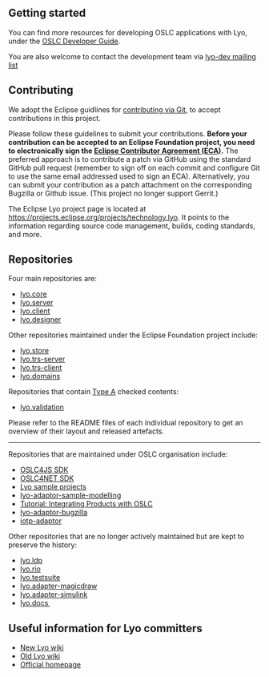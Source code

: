 ## Getting started

You can find more resources for developing OSLC applications with Lyo, under the [OSLC Developer Guide](http://oslc.github.io/developing-oslc-applications/eclipse_lyo/eclipse-lyo.html).

You are also welcome to contact the development team via [lyo-dev mailing list](https://dev.eclipse.org/mailman/listinfo/lyo-dev)

## Contributing

We adopt the Eclipse guidlines for [contributing via Git](https://wiki.eclipse.org/Development_Resources/Contributing_via_Git), to accept contributions in this project.

Please follow these guidelines to submit your contributions. **Before your contribution can be accepted to an Eclipse Foundation project, you need to electronically sign the [Eclipse Contributor Agreement (ECA)](https://eclipse.org/legal/ECA.php).**
The preferred approach is to contribute a patch via GitHub using the standard GitHub pull request (remember to sign off on each commit and configure Git to use the same email addressed used to sign an ECA).
Alternatively, you can submit your contribution as a patch attachment on the corresponding Bugzilla or Github issue.
(This project no longer support Gerrit.)

The Eclipse Lyo project page is located at https://projects.eclipse.org/projects/technology.lyo. It points to the information regarding source code management, builds, coding standards, and more.

## Repositories

Four main repositories are:

* [lyo.core](https://github.com/eclipse/lyo.core)
* [lyo.server](https://github.com/eclipse/lyo.server)
* [lyo.client](https://github.com/eclipse/lyo.client)
* [lyo.designer](https://github.com/eclipse/lyo.designer)

Other repositories maintained under the Eclipse Foundation project include:

* [lyo.store](https://github.com/eclipse/lyo.store)
* [lyo.trs-server](https://github.com/eclipse/lyo.trs-server)
* [lyo.trs-client](https://github.com/eclipse/lyo.trs-client)
* [lyo.domains](https://github.com/eclipse/lyo.domains)

Repositories that contain [Type A](https://www.eclipse.org/projects/handbook/#pmi-due-diligence) checked contents:

* [lyo.validation](lyo.validation)

Please refer to the README files of each individual repository to get an overview of their layout and released artefacts.

***

Repositories that are maintained under OSLC organisation include:

* [OSLC4JS SDK](http://oslc.github.io/developing-oslc-applications/oslc-open-source-node-projects.html)
* [OSLC4NET SDK](https://github.com/OSLC/oslc4net)
* [Lyo sample projects](https://github.com/OSLC/lyo-samples)
* [lyo-adaptor-sample-modelling](https://github.com/OSLC/lyo-adaptor-sample-modelling)
* [Tutorial: Integrating Products with OSLC](https://github.com/OSLC/integrating-products-with-oslc-tutorial)
* [lyo-adaptor-bugzilla](https://github.com/OSLC/lyo-adaptor-bugzilla)
* [iotp-adaptor](https://github.com/OSLC/iotp-adaptor)

Other repositories that are no longer actively maintained but are kept to preserve the history:

* [lyo.ldp](https://github.com/eclipse/lyo.ldp)
* [lyo.rio](https://github.com/eclipse/lyo.rio)
* [lyo.testsuite](https://github.com/eclipse/lyo.testsuite)
* [lyo.adapter-magicdraw](https://github.com/eclipse/lyo.adapter-magicdraw)
* [lyo.adapter-simulink](https://github.com/eclipse/lyo.adapter-simulink)
* [lyo.docs ](https://github.com/eclipse/lyo.docs)


## Useful information for Lyo committers  

- [New Lyo wiki](https://github.com/eclipse/lyo/wiki)
- [Old Lyo wiki](https://wiki.eclipse.org/Lyo)
- [Official homepage](https://www.eclipse.org/lyo/)

